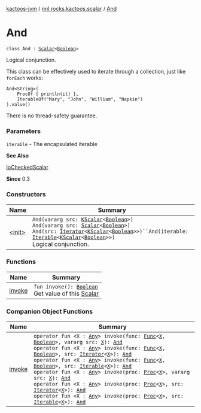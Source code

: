 [kactoos-jvm](../../index.md) / [nnl.rocks.kactoos.scalar](../index.md) / [And](./index.md)

# And

`class And : `[`Scalar`](../../nnl.rocks.kactoos/-scalar/index.md)`<`[`Boolean`](https://kotlinlang.org/api/latest/jvm/stdlib/kotlin/-boolean/index.html)`>`

Logical conjunction.

This class can be effectively used to iterate through
a collection, just like `forEach` works:

```
And<String>(
    ProcOf { println(it) },
    IterableOf("Mary", "John", "William", "Napkin")
).value()
```

There is no thread-safety guarantee.

### Parameters

`iterable` - The encapsulated iterable

**See Also**

[IoCheckedScalar](../-io-checked-scalar/index.md)

**Since**
0.3

### Constructors

| Name | Summary |
|---|---|
| [&lt;init&gt;](-init-.md) | `And(vararg src: `[`KScalar`](../../nnl.rocks.kactoos/-k-scalar.md)`<`[`Boolean`](https://kotlinlang.org/api/latest/jvm/stdlib/kotlin/-boolean/index.html)`>)`<br>`And(vararg src: `[`Scalar`](../../nnl.rocks.kactoos/-scalar/index.md)`<`[`Boolean`](https://kotlinlang.org/api/latest/jvm/stdlib/kotlin/-boolean/index.html)`>)`<br>`And(src: `[`Iterator`](https://kotlinlang.org/api/latest/jvm/stdlib/kotlin.collections/-iterator/index.html)`<`[`KScalar`](../../nnl.rocks.kactoos/-k-scalar.md)`<`[`Boolean`](https://kotlinlang.org/api/latest/jvm/stdlib/kotlin/-boolean/index.html)`>>)``And(iterable: `[`Iterable`](https://kotlinlang.org/api/latest/jvm/stdlib/kotlin.collections/-iterable/index.html)`<`[`KScalar`](../../nnl.rocks.kactoos/-k-scalar.md)`<`[`Boolean`](https://kotlinlang.org/api/latest/jvm/stdlib/kotlin/-boolean/index.html)`>>)`<br>Logical conjunction. |

### Functions

| Name | Summary |
|---|---|
| [invoke](invoke.md) | `fun invoke(): `[`Boolean`](https://kotlinlang.org/api/latest/jvm/stdlib/kotlin/-boolean/index.html)<br>Get value of this [Scalar](../../nnl.rocks.kactoos/-scalar/index.md) |

### Companion Object Functions

| Name | Summary |
|---|---|
| [invoke](invoke.md) | `operator fun <X : `[`Any`](https://kotlinlang.org/api/latest/jvm/stdlib/kotlin/-any/index.html)`> invoke(func: `[`Func`](../../nnl.rocks.kactoos/-func/index.md)`<`[`X`](invoke.md#X)`, `[`Boolean`](https://kotlinlang.org/api/latest/jvm/stdlib/kotlin/-boolean/index.html)`>, vararg src: `[`X`](invoke.md#X)`): `[`And`](./index.md)<br>`operator fun <X : `[`Any`](https://kotlinlang.org/api/latest/jvm/stdlib/kotlin/-any/index.html)`> invoke(func: `[`Func`](../../nnl.rocks.kactoos/-func/index.md)`<`[`X`](invoke.md#X)`, `[`Boolean`](https://kotlinlang.org/api/latest/jvm/stdlib/kotlin/-boolean/index.html)`>, src: `[`Iterator`](https://kotlinlang.org/api/latest/jvm/stdlib/kotlin.collections/-iterator/index.html)`<`[`X`](invoke.md#X)`>): `[`And`](./index.md)<br>`operator fun <X : `[`Any`](https://kotlinlang.org/api/latest/jvm/stdlib/kotlin/-any/index.html)`> invoke(func: `[`Func`](../../nnl.rocks.kactoos/-func/index.md)`<`[`X`](invoke.md#X)`, `[`Boolean`](https://kotlinlang.org/api/latest/jvm/stdlib/kotlin/-boolean/index.html)`>, src: `[`Iterable`](https://kotlinlang.org/api/latest/jvm/stdlib/kotlin.collections/-iterable/index.html)`<`[`X`](invoke.md#X)`>): `[`And`](./index.md)<br>`operator fun <X : `[`Any`](https://kotlinlang.org/api/latest/jvm/stdlib/kotlin/-any/index.html)`> invoke(proc: `[`Proc`](../../nnl.rocks.kactoos/-proc/index.md)`<`[`X`](invoke.md#X)`>, vararg src: `[`X`](invoke.md#X)`): `[`And`](./index.md)<br>`operator fun <X : `[`Any`](https://kotlinlang.org/api/latest/jvm/stdlib/kotlin/-any/index.html)`> invoke(proc: `[`Proc`](../../nnl.rocks.kactoos/-proc/index.md)`<`[`X`](invoke.md#X)`>, src: `[`Iterator`](https://kotlinlang.org/api/latest/jvm/stdlib/kotlin.collections/-iterator/index.html)`<`[`X`](invoke.md#X)`>): `[`And`](./index.md)<br>`operator fun <X : `[`Any`](https://kotlinlang.org/api/latest/jvm/stdlib/kotlin/-any/index.html)`> invoke(proc: `[`Proc`](../../nnl.rocks.kactoos/-proc/index.md)`<`[`X`](invoke.md#X)`>, src: `[`Iterable`](https://kotlinlang.org/api/latest/jvm/stdlib/kotlin.collections/-iterable/index.html)`<`[`X`](invoke.md#X)`>): `[`And`](./index.md) |
